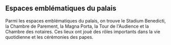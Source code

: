 ## Espaces emblématiques du palais

Parmi les espaces emblématiques du palais, on trouve le Stadium Benedicti, la Chambre de Parement, la Magna Porta, la Tour de l'Audience et la Chambre des notaires. Ces lieux ont joué des rôles importants dans la vie quotidienne et les cérémonies des papes.